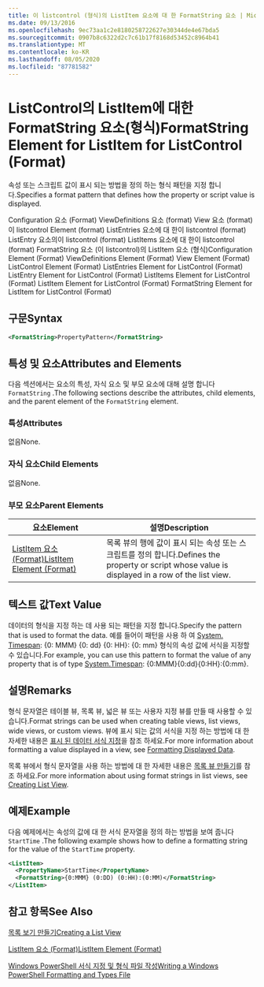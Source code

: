 ```yaml
---
title: 이 listcontrol (형식)의 ListItem 요소에 대 한 FormatString 요소 | Microsoft Docs
ms.date: 09/13/2016
ms.openlocfilehash: 9ec73aa1c2e8180258722627e30344de4e67bda5
ms.sourcegitcommit: 0907b8c6322d2c7c61b17f8168d53452c8964b41
ms.translationtype: MT
ms.contentlocale: ko-KR
ms.lasthandoff: 08/05/2020
ms.locfileid: "87781582"
---
```

# <a name="formatstring-element-for-listitem-for-listcontrol--format"></a><span data-ttu-id="569cf-102">ListControl의 ListItem에 대한 FormatString 요소(형식)</span><span class="sxs-lookup"><span data-stu-id="569cf-102">FormatString Element for ListItem for ListControl  (Format)</span></span>

<span data-ttu-id="569cf-103">속성 또는 스크립트 값이 표시 되는 방법을 정의 하는 형식 패턴을 지정 합니다.</span><span class="sxs-lookup"><span data-stu-id="569cf-103">Specifies a format pattern that defines how the property or script value is displayed.</span></span>

<span data-ttu-id="569cf-104">Configuration 요소 (Format) ViewDefinitions 요소 (format) View 요소 (format)이 listcontrol Element (format) ListEntries 요소에 대 한이 listcontrol (format) ListEntry 요소의이 listcontrol (format) ListItems 요소에 대 한이 listcontrol (format) FormatString 요소 (이 listcontrol)의 ListItem 요소 (형식)</span><span class="sxs-lookup"><span data-stu-id="569cf-104">Configuration Element (Format) ViewDefinitions Element (Format) View Element (Format) ListControl Element (Format) ListEntries Element for ListControl (Format) ListEntry Element for ListControl (Format) ListItems Element for ListControl (Format) ListItem Element for ListControl (Format) FormatString Element for ListItem for ListControl (Format)</span></span>

## <a name="syntax"></a><span data-ttu-id="569cf-105">구문</span><span class="sxs-lookup"><span data-stu-id="569cf-105">Syntax</span></span>

```xml
<FormatString>PropertyPattern</FormatString>
```

## <a name="attributes-and-elements"></a><span data-ttu-id="569cf-106">특성 및 요소</span><span class="sxs-lookup"><span data-stu-id="569cf-106">Attributes and Elements</span></span>

<span data-ttu-id="569cf-107">다음 섹션에서는 요소의 특성, 자식 요소 및 부모 요소에 대해 설명 합니다 `FormatString` .</span><span class="sxs-lookup"><span data-stu-id="569cf-107">The following sections describe the attributes, child elements, and the parent element of the `FormatString` element.</span></span>

### <a name="attributes"></a><span data-ttu-id="569cf-108">특성</span><span class="sxs-lookup"><span data-stu-id="569cf-108">Attributes</span></span>

<span data-ttu-id="569cf-109">없음</span><span class="sxs-lookup"><span data-stu-id="569cf-109">None.</span></span>

### <a name="child-elements"></a><span data-ttu-id="569cf-110">자식 요소</span><span class="sxs-lookup"><span data-stu-id="569cf-110">Child Elements</span></span>

<span data-ttu-id="569cf-111">없음</span><span class="sxs-lookup"><span data-stu-id="569cf-111">None.</span></span>

### <a name="parent-elements"></a><span data-ttu-id="569cf-112">부모 요소</span><span class="sxs-lookup"><span data-stu-id="569cf-112">Parent Elements</span></span>

|<span data-ttu-id="569cf-113">요소</span><span class="sxs-lookup"><span data-stu-id="569cf-113">Element</span></span>|<span data-ttu-id="569cf-114">설명</span><span class="sxs-lookup"><span data-stu-id="569cf-114">Description</span></span>|
|-------------|-----------------|
|[<span data-ttu-id="569cf-115">ListItem 요소 (Format)</span><span class="sxs-lookup"><span data-stu-id="569cf-115">ListItem Element (Format)</span></span>](./listitem-element-for-listitems-for-listcontrol-format.md)|<span data-ttu-id="569cf-116">목록 뷰의 행에 값이 표시 되는 속성 또는 스크립트를 정의 합니다.</span><span class="sxs-lookup"><span data-stu-id="569cf-116">Defines the property or script whose value is displayed in a row of the list view.</span></span>|

## <a name="text-value"></a><span data-ttu-id="569cf-117">텍스트 값</span><span class="sxs-lookup"><span data-stu-id="569cf-117">Text Value</span></span>

<span data-ttu-id="569cf-118">데이터의 형식을 지정 하는 데 사용 되는 패턴을 지정 합니다.</span><span class="sxs-lookup"><span data-stu-id="569cf-118">Specify the pattern that is used to format the data.</span></span> <span data-ttu-id="569cf-119">예를 들어이 패턴을 사용 하 여 [System. Timespan](/dotnet/api/System.TimeSpan): {0: MMM} {0: dd} {0: HH}: {0: mm} 형식의 속성 값에 서식을 지정할 수 있습니다.</span><span class="sxs-lookup"><span data-stu-id="569cf-119">For example, you can use this pattern to format the value of any property that is of type [System.Timespan](/dotnet/api/System.TimeSpan): {0:MMM}{0:dd}{0:HH}:{0:mm}.</span></span>

## <a name="remarks"></a><span data-ttu-id="569cf-120">설명</span><span class="sxs-lookup"><span data-stu-id="569cf-120">Remarks</span></span>

<span data-ttu-id="569cf-121">형식 문자열은 테이블 뷰, 목록 뷰, 넓은 뷰 또는 사용자 지정 뷰를 만들 때 사용할 수 있습니다.</span><span class="sxs-lookup"><span data-stu-id="569cf-121">Format strings can be used when creating table views, list views, wide views, or custom views.</span></span> <span data-ttu-id="569cf-122">뷰에 표시 되는 값의 서식을 지정 하는 방법에 대 한 자세한 내용은 [표시 된 데이터 서식 지정](./formatting-displayed-data.md)을 참조 하세요.</span><span class="sxs-lookup"><span data-stu-id="569cf-122">For more information about formatting a value displayed in a view, see [Formatting Displayed Data](./formatting-displayed-data.md).</span></span>

<span data-ttu-id="569cf-123">목록 뷰에서 형식 문자열을 사용 하는 방법에 대 한 자세한 내용은 [목록 뷰 만들기](./creating-a-list-view.md)를 참조 하세요.</span><span class="sxs-lookup"><span data-stu-id="569cf-123">For more information about using format strings in list views, see [Creating List View](./creating-a-list-view.md).</span></span>

## <a name="example"></a><span data-ttu-id="569cf-124">예제</span><span class="sxs-lookup"><span data-stu-id="569cf-124">Example</span></span>

<span data-ttu-id="569cf-125">다음 예제에서는 속성의 값에 대 한 서식 문자열을 정의 하는 방법을 보여 줍니다 `StartTime` .</span><span class="sxs-lookup"><span data-stu-id="569cf-125">The following example shows how to define a formatting string for the value of the `StartTime` property.</span></span>

```xml
<ListItem>
  <PropertyName>StartTime</PropertyName>
  <FormatString>{0:MMM} (0:DD) (0:HH):(0:MM)</FormatString>
</ListItem>
```

## <a name="see-also"></a><span data-ttu-id="569cf-126">참고 항목</span><span class="sxs-lookup"><span data-stu-id="569cf-126">See Also</span></span>

[<span data-ttu-id="569cf-127">목록 보기 만들기</span><span class="sxs-lookup"><span data-stu-id="569cf-127">Creating a List View</span></span>](./creating-a-list-view.md)

[<span data-ttu-id="569cf-128">ListItem 요소 (Format)</span><span class="sxs-lookup"><span data-stu-id="569cf-128">ListItem Element (Format)</span></span>](./listitem-element-for-listitems-for-listcontrol-format.md)

[<span data-ttu-id="569cf-129">Windows PowerShell 서식 지정 및 형식 파일 작성</span><span class="sxs-lookup"><span data-stu-id="569cf-129">Writing a Windows PowerShell Formatting and Types File</span></span>](./writing-a-powershell-formatting-file.md)
